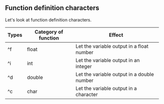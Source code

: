 ## Function definition characters

Let's look at function definition characters.

| Types | Category of function | Effect |
| --- | --- | --- |
| ^f | float | Let the variable output in a float number |
| ^i | int | Let the variable output in an integer |
| ^d | double | Let the variable output in a double number |
| ^c | char | Let the variable output in a character |

